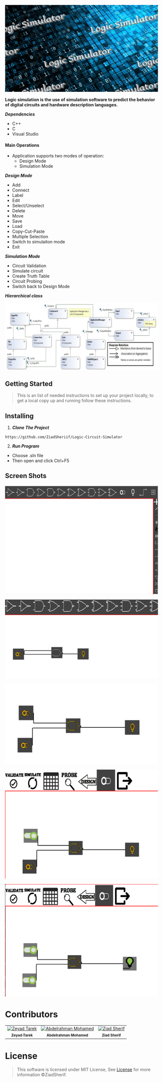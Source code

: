 <center>
<img src="Screenshot%202022-08-06%20041924.png">
</center>


**Logic simulation is the use of simulation software to predict the behavior of digital circuits and hardware description languages.**

***Dependencies***
 - C++
 - C
 - Visual Studio
 

 #### Main Operations
  - Application supports two modes of operation:
    - Design Mode 
    - Simulation Mode
  
  ***Design Mode***
  - Add
  - Connect
  - Label
  - Edit
  - Select/Unselect
  - Delete
  - Move
  - Save
  - Load
  - Copy-Cut-Paste
  - Multiple Selection
  - Switch to simulaiton mode
  - Exit
  
  ***Simulation Mode***
  - Circuit Validation
  - Simulate circuit
  - Create Truth Table
  - Circuit Probing
  - Switch back to Design Mode

 ***Hierarchical class***

 ![image](Screenshot%202022-08-06%20042029.png)
 
 
 
 
 
## Getting Started <a name="get-started"></a>
> This is an list of needed instructions to set up your project locally, to get a local copy up and running follow these
> instructions.

## Installing
 1. ***Clone The Project***
 ```
 https://github.com/ZiadSheriif/Logic-Circuit-Simulator
 ```
 2. ***Run Program***
 - Choose .sln file
 - Then open and click Ctrl+F5

## Screen Shots
<center>

 ![landing](main.png)

 ![img](Screenshot%202022-08-06%20034330.png)

 ![gate](gates.png)

 ![sim](sim.png)

 ![run](test.png)
 
</center>
  <!-- ![img](Logic%20Gates%20GIF%20-%20Flow%20Style%201.gif) -->
  

 
 


# Contributors

<table>
  <tr>
    <td align="center">
    <a href="https://github.com/ZeyadTarekk" target="_black">
    <img src="https://avatars.githubusercontent.com/u/76125650?v=4" width="150px;" alt="Zeyad Tarek"/>
    <br />
    <sub><b>Zeyad Tarek</b></sub></a>
    </td>
    <td align="center">
    <a href="https://github.com/Abd-ELrahmanHamza" target="_black">
    <img src="https://avatars.githubusercontent.com/u/68310502?v=4" width="150px;" alt="Abdelrahman Mohamed"/>
    <br />
    <sub><b>Abdelrahman Mohamed</b></sub></a>
    </td>
    </td>
    <td align="center">
    <a href="https://github.com/ZiadSheriif" target="_black">
    <img src="https://avatars.githubusercontent.com/u/78238570?v=4" width="150px;" alt="Ziad Sherif"/>
    <br />
    <sub><b>Ziad Sherif</b></sub></a>
    </td>
    
    
  </tr>
 </table>

# License

> This software is licensed under MIT License, See [License](https://github.com/ZiadSheriif/Logic-Circuit-Simulator/blob/master/LICENSE) for more information ©ZiadSherif.